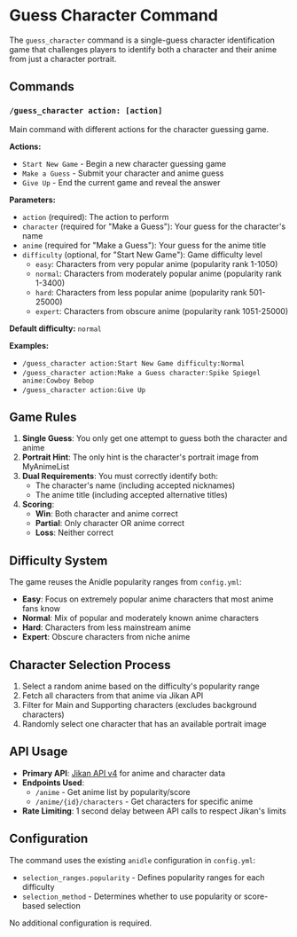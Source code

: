 # Guess Character Command

The `guess_character` command is a single-guess character identification game that challenges players to identify both a character and their anime from just a character portrait.

## Commands

### `/guess_character action: [action]`

Main command with different actions for the character guessing game.

**Actions:**

- `Start New Game` - Begin a new character guessing game
- `Make a Guess` - Submit your character and anime guess
- `Give Up` - End the current game and reveal the answer

**Parameters:**

- `action` (required): The action to perform
- `character` (required for "Make a Guess"): Your guess for the character's name
- `anime` (required for "Make a Guess"): Your guess for the anime title
- `difficulty` (optional, for "Start New Game"): Game difficulty level
  - `easy`: Characters from very popular anime (popularity rank 1-1050)
  - `normal`: Characters from moderately popular anime (popularity rank 1-3400)
  - `hard`: Characters from less popular anime (popularity rank 501-25000)
  - `expert`: Characters from obscure anime (popularity rank 1051-25000)

**Default difficulty:** `normal`

**Examples:**

- `/guess_character action:Start New Game difficulty:Normal`
- `/guess_character action:Make a Guess character:Spike Spiegel anime:Cowboy Bebop`
- `/guess_character action:Give Up`

## Game Rules

1. **Single Guess**: You only get one attempt to guess both the character and anime
2. **Portrait Hint**: The only hint is the character's portrait image from MyAnimeList
3. **Dual Requirements**: You must correctly identify both:
   - The character's name (including accepted nicknames)
   - The anime title (including accepted alternative titles)
4. **Scoring**:
   - **Win**: Both character and anime correct
   - **Partial**: Only character OR anime correct  
   - **Loss**: Neither correct

## Difficulty System

The game reuses the Anidle popularity ranges from `config.yml`:

- **Easy**: Focus on extremely popular anime characters that most anime fans know
- **Normal**: Mix of popular and moderately known anime characters
- **Hard**: Characters from less mainstream anime
- **Expert**: Obscure characters from niche anime

## Character Selection Process

1. Select a random anime based on the difficulty's popularity range
2. Fetch all characters from that anime via Jikan API
3. Filter for Main and Supporting characters (excludes background characters)
4. Randomly select one character that has an available portrait image

## API Usage

- **Primary API**: [Jikan API v4](https://jikan.moe/) for anime and character data
- **Endpoints Used**:
  - `/anime` - Get anime list by popularity/score
  - `/anime/{id}/characters` - Get characters for specific anime
- **Rate Limiting**: 1 second delay between API calls to respect Jikan's limits

## Configuration

The command uses the existing `anidle` configuration in `config.yml`:

- `selection_ranges.popularity` - Defines popularity ranges for each difficulty
- `selection_method` - Determines whether to use popularity or score-based selection

No additional configuration is required.
